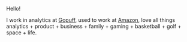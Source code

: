 Hello! 

I work in analytics at [Gopuff](https://gopuff.com/), used to work at [Amazon](amazon.com), love all things analytics + product + business + family + gaming + basketball + golf + space + life.

<!---
mattbt3255/mattbt3255 is a ✨ special ✨ repository because its `README.md` (this file) appears on your GitHub profile.
You can click the Preview link to take a look at your changes.
--->
